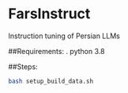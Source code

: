 # FarsInstruct
Instruction tuning of Persian LLMs

##Requirements:
. python 3.8

##Steps:
```bash
bash setup_build_data.sh
```
